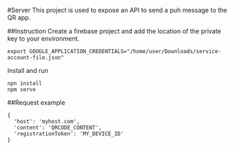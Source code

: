#Server
This project is used to expose an API to send a puh message to the QR app.

##Instruction
Create a firebase project and add the location of the private key to your environment.

`export GOOGLE_APPLICATION_CREDENTIALS="/home/user/Downloads/service-account-file.json"`

Install and run

```
npn install
npm serve
```

##Request example

```
{
  'host': 'myhost.com',
  'content': 'QRCODE_CONTENT',
  'registrationToken': 'MY_DEVICE_ID'
}
```

